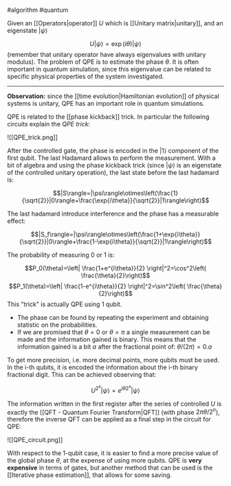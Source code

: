 #algorithm #quantum 

Given an [[Operators|operator]] $U$ which is [[Unitary matrix|unitary]], and an eigenstate $|\psi\rangle$

$$U|\psi\rangle=\exp(i \theta) |\psi\rangle$$
(remember that unitary operator have always eigenvalues with unitary modulus). The problem of QPE is to estimate the phase $\theta$.
It is often important in quantum simulation, since this eigenvalue can be related to specific physical properties of the system investigated.
****

**Observation:** since the [[time evolution|Hamiltonian evolution]] of physical systems is unitary, QPE has an important role in quantum simulations.


QPE is related to the [[phase kickback]] trick. In particular the following circuits explain the *QPE trick*:

![[QPE_trick.png]]

After the controlled gate, the phase is encoded in the $|1\rangle$ component of the first qubit. The last Hadamard allows to perform the measurement.
With a bit of algebra and using the phase kickback trick (since $|\psi\rangle$ is an eigenstate of the controlled unitary operation), the last state before the last hadamard is:

$$|S\rangle=|\psi\rangle\otimes\left(\frac{1}{\sqrt{2}}|0\rangle+\frac{\exp{i\theta}}{\sqrt{2}}|1\rangle\right)$$

The last hadamard introduce interference and the phase has a measurable effect:

$$|S_f\rangle=|\psi\rangle\otimes\left(\frac{1+\exp{i\theta}}{\sqrt{2}}|0\rangle+\frac{1-\exp{i\theta}}{\sqrt{2}}|1\rangle\right)$$

The probability of measuring $0$ or $1$ is:

$$P_0(\theta)=\left| \frac{1+e^{i\theta}}{2} \right|^2=\cos^2\left( \frac{\theta}{2}\right)$$
$$P_1(\theta)=\left| \frac{1-e^{i\theta}}{2} \right|^2=\sin^2\left( \frac{\theta}{2}\right)$$
This "trick" is actually QPE using 1 qubit. 
- The phase can be found by repeating the experiment and obtaining statistic on the probabilities. 
- If we are promised that $\theta=0$ or $\theta=\pi$ a single measurement can be made and the information gained is binary. This means that the information gained is a bit $a$ after the fractional point of: $\theta/(2\pi)=0.a$  

To get more precision, i.e. more decimal points, more qubits must be used. In the i-th qubits, it is encoded the information about the i-th binary fractional digit. This can be achieved observing that:

$$U^{2^x}|\psi\rangle=e^{i\theta 2^x}|\psi \rangle$$

The information written in the first register after the series of controlled $U$ is exactly the  [[QFT - Quantum Fourier Transform|QFT]] (with phase $2\pi \theta/2^n$), therefore the inverse QFT can be applied as a final step in the circuit for QPE:

![[QPE_circuit.png]]


With respect to the 1-qubit case, it is easier to find a more precise value of the global phase $\theta$, at the expense of using more qubits. QPE is **very expensive** in terms of gates, but another method that can be used is the [[Iterative phase estimation]], that allows for some saving.